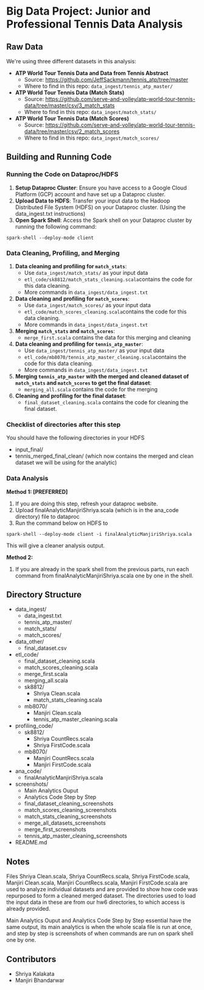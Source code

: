 # Big Data Project: Junior and Professional Tennis Data Analysis

## Raw Data
We're using three different datasets in this analysis:
* **ATP World Tour Tennis Data and Data from Tennis Abstract**
    * Source: https://github.com/JeffSackmann/tennis_atp/tree/master
    * Where to find in this repo: `data_ingest/tennis_atp_master/`
* **ATP World Tour Tennis Data (Match Stats)**
    * Source: https://github.com/serve-and-volley/atp-world-tour-tennis-data/tree/master/csv/3_match_stats
    * Where to find in this repo: `data_ingest/match_stats/`
* **ATP World Tour Tennis Data (Match Scores)**
    * Source: https://github.com/serve-and-volley/atp-world-tour-tennis-data/tree/master/csv/2_match_scores
    * Where to find in this repo: `data_ingest/match_scores/`

## Building and Running Code

### Running the Code on Dataproc/HDFS

1. **Setup Dataproc Cluster**: Ensure you have access to a Google Cloud Platform (GCP) account and have set up a Dataproc cluster.
2. **Upload Data to HDFS**: Transfer your input data to the Hadoop Distributed File System (HDFS) on your Dataproc cluster. (Using the data_ingest.txt instructions)
3. **Open Spark Shell**: Access the Spark shell on your Dataproc cluster by running the following command:
```
spark-shell --deploy-mode client
```

### Data Cleaning, Profiling, and Merging
1. **Data cleaning and profiling for `match_stats`**: 
    * Use  `data_ingest/match_stats/` as your input data
    * `etl_code/sk8812/match_stats_cleaning.scala`contains the code for this data cleaning.
    * More commands in `data_ingest/data_ingest.txt`
2. **Data cleaning and profiling for `match_scores`**: 
    * Use  `data_ingest/match_scores/` as your input data
    * `etl_code/match_scores_cleaning.scala`contains the code for this data cleaning.
    * More commands in `data_ingest/data_ingest.txt`
3. **Merging `match_stats` and `match_scores`**: 
    * `merge_first.scala` contains the data for this merging and cleaning
4. **Data cleaning and profiling for `tennis_atp_master`**: 
    * Use  `data_ingest/tennis_atp_master/` as your input data
    * `etl_code/mb8070/tennis_atp_master_cleaning.scala`contains the code for this data cleaning.
    * More commands in `data_ingest/data_ingest.txt`
5. **Merging `tennis_atp_master`  with the merged and cleaned dataset of `match_stats` and `match_scores` to get the final dataset**: 
    * `merging_all.scala` contains the code for the merging
6. **Cleaning and profiling for the final dataset**:
    * `final_dataset_cleaning.scala` contains the code for cleaning the final dataset.

### Checklist of directories after this step
You should have the following directories in your HDFS
- input_final/
- tennis_merged_final_clean/ (which now contains the merged and clean dataset we will be using for the analytic)

### Data Analysis
**Method 1: [PREFERRED]**
1. If you are doing this step, refresh your dataproc website.
2. Upload finalAnalyticManjiriShriya.scala (which is in the ana_code directory) file to dataproc
3. Run the command below on HDFS to
```
spark-shell --deploy-mode client -i finalAnalyticManjiriShriya.scala
```
This will give a cleaner analysis output.

**Method 2:**
1. If you are already in the spark shell from the previous parts, run each command from finalAnalyticManjiriShriya.scala one by one in the shell.

## Directory Structure
* data_ingest/
    * data_ingest.txt
    * tennis_atp_master/
    * match_stats/
    * match_scores/
* data_other/
    * final_dataset.csv
* etl_code/
    * final_dataset_cleaning.scala
    * match_scores_cleaning.scala
    * merge_first.scala
    * merging_all.scala
    * sk8812/
        * Shriya Clean.scala
        * match_stats_cleaning.scala
    * mb8070/
        * Manjiri Clean.scala
        * tennis_atp_master_cleaning.scala
* profiling_code/
    * sk8812/
        * Shriya CountRecs.scala
        * Shriya FirstCode.scala
    * mb8070/
        * Manjiri CountRecs.scala
        * Manjiri FirstCode.scala
* ana_code/
    * finalAnalyticManjiriShriya.scala
* screenshots/
    * Main Analytics Ouput 
    * Analytics Code Step by Step 
    * final_dataset_cleaning_screenshots
    * match_scores_cleaning_screenshots
    * match_stats_cleaning_screenshots
    * merge_all_datasets_screenshots
    * merge_first_screenshots
    * tennis_atp_master_cleaning_screenshots
* README.md

## Notes
Files Shriya Clean.scala, Shriya CountRecs.scala, Shriya FirstCode.scala, Manjiri Clean.scala, Manjiri CountRecs.scala, Manjiri FirstCode.scala are used to analyze individual datasets and are provided to show how code was repurposed to form a cleaned merged dataset. The directories used to load the input data in these are from our hw6 directories, to which access is already provided.

Main Analytics Ouput and Analytics Code Step by Step essential have the same output, its main analytics is when the whole scala file is run at once, and step by step is screenshots of when commands are run on spark shell one by one.

## Contributors
* Shriya Kalakata
* Manjiri Bhandarwar
